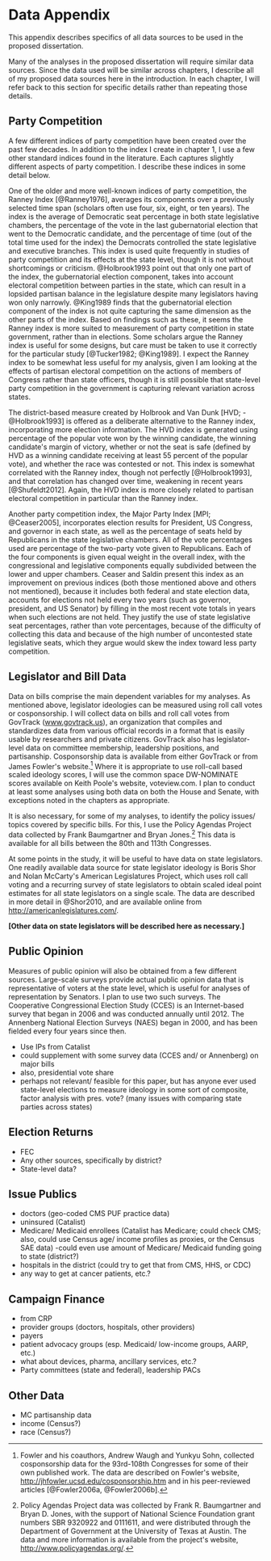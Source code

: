 # Data Appendix

This appendix describes specifics of all data sources to be used in the proposed dissertation.

Many of the analyses in the proposed dissertation will require similar data sources. Since the data used will be similar across chapters, I describe all of my proposed data sources here in the introduction. In each chapter, I will refer back to this section for specific details rather than repeating those details.

## Party Competition

A few different indices of party competition have been created over the past few decades. In addition to the index I create in chapter 1, I use a few other standard indices found in the literature. Each captures slightly different aspects of party competition. I describe these indices in some detail below.

One of the older and more well-known indices of party competition, the Ranney Index [@Ranney1976], averages its components over a previously selected time span (scholars often use four, six, eight, or ten years). The index is the average of Democratic seat percentage in both state legislative chambers, the percentage of the vote in the last gubernatorial election that went to the Democratic candidate, and the percentage of time (out of the total time used for the index) the Democrats controlled the state legislative and executive branches. This index is used quite frequently in studies of party competition and its effects at the state level, though it is not without shortcomings or criticism. @Holbrook1993 point out that only one part of the index, the gubernatorial election component, takes into account electoral competition between parties in the state, which can result in a lopsided partisan balance in the legislature despite many legislators having won only narrowly. @King1989 finds that the gubernatorial election component of the index is not quite capturing the same dimension as the other parts of the index. Based on findings such as these, it seems the Ranney index is more suited to measurement of party competition in state government, rather than in elections. Some scholars argue the Ranney index is useful for some designs, but care must be taken to use it correctly for the particular study [@Tucker1982; @King1989]. I expect the Ranney index to be somewhat less useful for my analysis, given I am looking at the effects of partisan electoral competition on the actions of members of Congress rather than state officers, though it is still possible that state-level party competition in the government is capturing relevant variation across states.

The district-based measure created by Holbrook and Van Dunk [HVD; -@Holbrook1993] is offered as a deliberate alternative to the Ranney index, incorporating more election information. The HVD index is generated using percentage of the popular vote won by the winning candidate, the winning candidate's margin of victory, whether or not the seat is safe (defined by HVD as a winning candidate receiving at least 55 percent of the popular vote), and whether the race was contested or not. This index is somewhat correlated with the Ranney index, though not perfectly [@Holbrook1993], and that correlation has changed over time, weakening in recent years [@Shufeldt2012]. Again, the HVD index is more closely related to partisan electoral competition in particular than the Ranney index.

Another party competition index, the Major Party Index [MPI; @Ceaser2005], incorporates election results for President, US Congress, and governor in each state, as well as the percentage of seats held by Republicans in the state legislative chambers. All of the vote percentages used are percentage of the two-party vote given to Republicans. Each of the four components is given equal weight in the overall index, with the congressional and legislative components equally subdivided between the lower and upper chambers. Ceaser and Saldin present this index as an improvement on previous indices (both those mentioned above and others not mentioned), because it includes both federal and state election data, accounts for elections not held every two years (such as governor, president, and US Senator) by filling in the most recent vote totals in years when such elections are not held. They justify the use of state legislative seat percentages, rather than vote percentages, because of the difficulty of collecting this data and because of the high number of uncontested state legislative seats, which they argue would skew the index toward less party competition.

## Legislator and Bill Data

Data on bills comprise the main dependent variables for my analyses. As mentioned above, legislator ideologies can be measured using roll call votes or cosponsorship. I will collect data on bills and roll call votes from GovTrack (www.govtrack.us), an organization that compiles and standardizes data from various official records in a format that is easily usable by researchers and private citizens. GovTrack also has legislator-level data on committee membership, leadership positions, and partisanship. Cosponsorship data is available from either GovTrack or from James Fowler's website.[^1] Where it is appropriate to use roll-call based scaled ideology scores, I will use the common space DW-NOMINATE scores available on Keith Poole's website, voteview.com. I plan to conduct at least some analyses using both data on both the House and Senate, with exceptions noted in the chapters as appropriate.

It is also necessary, for some of my analyses, to identify the policy issues/ topics covered by specific bills. For this, I use the Policy Agendas Project data collected by Frank Baumgartner and Bryan Jones.[^2] This data is available for all bills between the 80th and 113th Congresses.

At some points in the study, it will be useful to have data on state legislators. One readily available data source for state legislator ideology is Boris Shor and Nolan McCarty's American Legislatures Project, which uses roll call voting and a recurring survey of state legislators to obtain scaled ideal point estimates for all state legislators on a single scale. The data are described in more detail in @Shor2010, and are available online from http://americanlegislatures.com/.

**[Other data on state legislators will be described here as necessary.]**

## Public Opinion

Measures of public opinion will also be obtained from a few different sources. Large-scale surveys provide actual public opinion data that is representative of voters at the state level, which is useful for analyses of representation by Senators. I plan to use two such surveys. The Cooperative Congressional Election Study (CCES) is an Internet-based survey that began in 2006 and was conducted annually until 2012. The Annenberg National Election Surveys (NAES) began in 2000, and has been fielded every four years since then.

- Use IPs from Catalist
- could supplement with some survey data (CCES and/ or Annenberg) on major bills
- also, presidential vote share
- perhaps not relevant/ feasible for this paper, but has anyone ever used state-level elections to measure ideology in some sort of composite, factor analysis with pres. vote? (many issues with comparing state parties across states)

## Election Returns

- FEC
- Any other sources, specifically by district?
- State-level data?

## Issue Publics

- doctors (geo-coded CMS PUF practice data)
- uninsured (Catalist)
- Medicare/ Medicaid enrollees (Catalist has Medicare; could check CMS; also, could use Census age/ income profiles as proxies, or the Census SAE data)
	-could even use amount of Medicare/ Medicaid funding going to state (district?)
- hospitals in the district (could try to get that from CMS, HHS, or CDC)
- any way to get at cancer patients, etc.?
	
## Campaign Finance

- from CRP
- provider groups (doctors, hospitals, other providers)
- payers
- patient advocacy groups (esp. Medicaid/ low-income groups, AARP, etc.)
- what about devices, pharma, ancillary services, etc.?
- Party committees (state and federal), leadership PACs

## Other Data

- MC partisanship data
- income (Census?)
- race (Census?)

[^1]: Fowler and his coauthors, Andrew Waugh and Yunkyu Sohn, collected cosponsorship data for the 93rd-108th Congresses for some of their own published work. The data are described on Fowler's website, http://jhfowler.ucsd.edu/cosponsorship.htm and in his peer-reviewed articles [@Fowler2006a, @Fowler2006b].

[^2]: Policy Agendas Project data was collected by Frank R. Baumgartner and Bryan D. Jones, with the support of National Science Foundation grant numbers SBR 9320922 and 0111611, and were distributed through the Department of Government at the University of Texas at Austin. The data and more information is available from the project's website, http://www.policyagendas.org/.
